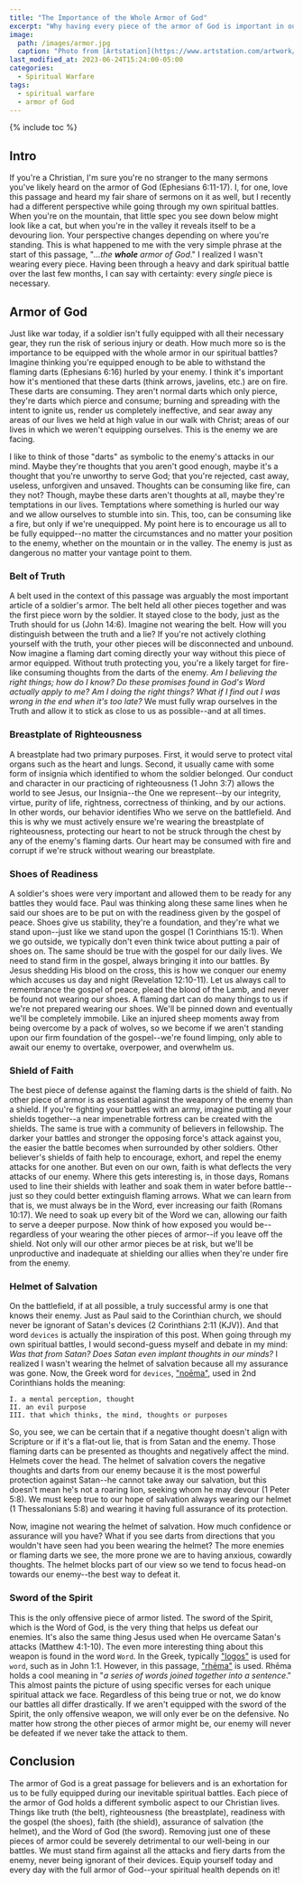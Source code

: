 ```yaml
---
title: "The Importance of the Whole Armor of God"
excerpt: "Why having every piece of the armor of God is important in our spiritual warfare."
image: 
  path: /images/armor.jpg
  caption: "Photo from [Artstation](https://www.artstation.com/artwork/xJnXOr)"
last_modified_at: 2023-06-24T15:24:00-05:00
categories:
  - Spiritual Warfare
tags: 
  - spiritual warfare
  - armor of God
---
```


{% include toc %}

## Intro
If you're a Christian, I'm sure you're no stranger to the many sermons you've likely heard on the armor of God (Ephesians 6:11-17). I, for one, love this passage and heard my fair share of sermons on it as well, but I recently had a different perspective while going through my own spiritual battles. When you're on the mountain, that little spec you see down below might look like a cat, but when you're in the valley it reveals itself to be a devouring lion. Your perspective changes depending on where you're standing. This is what happened to me with the very simple phrase at the start of this passage, "*...the **whole** armor of God*." I realized I wasn't wearing every piece. Having been through a heavy and dark spiritual battle over the last few months, I can say with certainty: every *single* piece is necessary.

## Armor of God
Just like war today, if a soldier isn't fully equipped with all their necessary gear, they run the risk of serious injury or death. How much more so is the importance to be equipped with the whole armor in our spiritual battles? Imagine thinking you're equipped enough to be able to withstand the flaming darts (Ephesians 6:16) hurled by your enemy. I think it's important how it's mentioned that these darts (think arrows, javelins, etc.) are on fire. These darts are consuming. They aren't normal darts which only pierce, they're darts which pierce and consume; burning and spreading with the intent to ignite us, render us completely ineffective, and sear away any areas of our lives we held at high value in our walk with Christ; areas of our lives in which we weren't equipping ourselves. This is the enemy we are facing. 

I like to think of those "darts" as symbolic to the enemy's attacks in our mind. Maybe they're thoughts that you aren't good enough, maybe it's a thought that you're unworthy to serve God; that you're rejected, cast away, useless, unforgiven and unsaved. Thoughts can be consuming like fire, can they not? Though, maybe these darts aren't thoughts at all, maybe they're temptations in our lives. Temptations where something is hurled our way and we allow ourselves to stumble into sin. This, too, can be consuming like a fire, but only if we're unequipped. My point here is to encourage us all to be fully equipped--no matter the circumstances and no matter your position to the enemy, whether on the mountain or in the valley. The enemy is just as dangerous no matter your vantage point to them. 

### Belt of Truth
A belt used in the context of this passage was arguably the most important article of a soldier's armor. The belt held all other pieces together and was the first piece worn by the soldier. It stayed close to the body, just as the Truth should for us (John 14:6). Imagine not wearing the belt. How will you distinguish between the truth and a lie? If you're not actively clothing yourself with the truth, your other pieces will be disconnected and unbound. Now imagine a flaming dart coming directly your way without this piece of armor equipped. Without truth protecting you, you're a likely target for fire-like consuming thoughts from the darts of the enemy. *Am I believing the right things; how do I know?* *Do these promises found in God's Word actually apply to me?* *Am I doing the right things?* *What if I find out I was wrong in the end when it's too late?* We must fully wrap ourselves in the Truth and allow it to stick as close to us as possible--and at all times.

### Breastplate of Righteousness
A breastplate had two primary purposes. First, it would serve to protect vital organs such as the heart and lungs. Second, it usually came with some form of insignia which identified to whom the soldier belonged. Our conduct and character in our practicing of righteousness (1 John 3:7) allows the world to see Jesus, our Insignia--the One we represent--by our integrity, virtue, purity of life, rightness, correctness of thinking, and by our actions. In other words, our behavior identifies Who we serve on the battlefield. And this is why we must actively ensure we're wearing the breastplate of righteousness, protecting our heart to not be struck through the chest by any of the enemy's flaming darts. Our heart may be consumed with fire and corrupt if we're struck without wearing our breastplate. 

### Shoes of Readiness
A soldier's shoes were very important and allowed them to be ready for any battles they would face. Paul was thinking along these same lines when he said our shoes are to be put on with the readiness given by the gospel of peace. Shoes give us stability, they're a foundation, and they're what we stand upon--just like we stand upon the gospel (1 Corinthians 15:1). When we go outside, we typically don't even think twice about putting a pair of shoes on. The same should be true with the gospel for our daily lives. We need to stand firm in the gospel, always bringing it into our battles. By Jesus shedding His blood on the cross, this is how we conquer our enemy which accuses us day and night (Revelation 12:10-11). Let us always call to remembrance the gospel of peace, plead the blood of the Lamb, and never be found not wearing our shoes. A flaming dart can do many things to us if we're not prepared wearing our shoes. We'll be pinned down and eventually we'll be completely immobile. Like an injured sheep moments away from being overcome by a pack of wolves, so we become if we aren't standing upon our firm foundation of the gospel--we're found limping, only able to await our enemy to overtake, overpower, and overwhelm us.

### Shield of Faith
The best piece of defense against the flaming darts is the shield of faith. No other piece of armor is as essential against the weaponry of the enemy than a shield. If you're fighting your battles with an army, imagine putting all your shields together--a near impenetrable fortress can be created with the shields. The same is true with a community of believers in fellowship. The darker your battles and stronger the opposing force's attack against you, the easier the battle becomes when surrounded by other soldiers. Other believer's shields of faith help to encourage, exhort, and repel the enemy attacks for one another. But even on our own, faith is what deflects the very attacks of our enemy. Where this gets interesting is, in those days, Romans used to line their shields with leather and soak them in water before battle--just so they could better extinguish flaming arrows. What we can learn from that is, we must always be in the Word, ever increasing our faith (Romans 10:17). We need to soak up every bit of the Word we can, allowing our faith to serve a deeper purpose. Now think of how exposed you would be--regardless of your wearing the other pieces of armor--if you leave off the shield. Not only will our other armor pieces be at risk, but we'll be unproductive and inadequate at shielding our allies when they're under fire from the enemy.

### Helmet of Salvation
On the battlefield, if at all possible, a truly successful army is one that knows their enemy. Just as Paul said to the Corinthian church, we should never be ignorant of Satan's devices (2 Corinthians 2:11 (KJV)). And that word `devices` is actually the inspiration of this post. When going through my own spiritual battles, I would second-guess myself and debate in my mind: *Was that from Satan?* *Does Satan even implant thoughts in our minds?* I realized I wasn't wearing the helmet of salvation because all my assurance was gone. Now, the Greek word for `devices`, ["noēma"](https://www.blueletterbible.org/lexicon/g3540/kjv/tr/0-1/), used in 2nd Corinthians holds the meaning:

```
I. a mental perception, thought
II. an evil purpose
III. that which thinks, the mind, thoughts or purposes
```

So, you see, we can be certain that if a negative thought doesn't align with Scripture or if it's a flat-out lie, that is from Satan and the enemy. Those flaming darts can be presented as thoughts and negatively affect the mind. Helmets cover the head. The helmet of salvation covers the negative thoughts and darts from our enemy because it is the most powerful protection against Satan--he cannot take away our salvation, but this doesn't mean he's not a roaring lion, seeking whom he may devour (1 Peter 5:8). We must keep true to our hope of salvation always wearing our helmet (1 Thessalonians 5:8) and wearing it having full assurance of its protection. 

Now, imagine not wearing the helmet of salvation. How much confidence or assurance will you have? What if you see darts from directions that you wouldn't have seen had you been wearing the helmet? The more enemies or flaming darts we see, the more prone we are to having anxious, cowardly thoughts. The helmet blocks part of our view so we tend to focus head-on towards our enemy--the best way to defeat it.

### Sword of the Spirit
This is the only offensive piece of armor listed. The sword of the Spirit, which is the Word of God, is the very thing that helps us defeat our enemies. It's also the same thing Jesus used when He overcame Satan's attacks (Matthew 4:1-10). The even more interesting thing about this weapon is found in the word `Word`. In the Greek, typically ["logos"](https://www.blueletterbible.org/lexicon/g3056/kjv/tr/0-1/) is used for `word`, such as in John 1:1. However, in this passage, ["rhēma"](https://www.blueletterbible.org/lexicon/g4487/kjv/tr/0-1/) is used. Rhēma holds a cool meaning in "*a series of words joined together into a sentence*." This almost paints the picture of using specific verses for each unique spiritual attack we face. Regardless of this being true or not, we do know our battles all differ drastically. If we aren't equipped with the sword of the Spirit, the only offensive weapon, we will only ever be on the defensive. No matter how strong the other pieces of armor might be, our enemy will never be defeated if we never take the attack to them. 

## Conclusion
The armor of God is a great passage for believers and is an exhortation for us to be fully equipped during our inevitable spiritual battles. Each piece of the armor of God holds a different symbolic aspect to our Christian lives. Things like truth (the belt), righteousness (the breastplate), readiness with the gospel (the shoes), faith (the shield), assurance of salvation (the helmet), and the Word of God (the sword). Removing just one of these pieces of armor could be severely detrimental to our well-being in our battles. We must stand firm against all the attacks and fiery darts from the enemy, never being ignorant of their devices. Equip yourself today and every day with the full armor of God--your spiritual health depends on it!


<script src='https://www.blueletterbible.org/assets-v3/scripts/blbToolTip/BLB_ScriptTagger-min.js' type='text/javascript'></script>
<script type='text/javascript'>
BLB.Tagger.Translation = 'ESV';
BLB.Tagger.HyperLinks = 'all'; 
BLB.Tagger.HideTanslationAbbrev = false;
BLB.Tagger.TargetNewWindow = true;
BLB.Tagger.Style = 'par'; 
BLB.Tagger.NoSearchTagNames = '';
BLB.Tagger.NoSearchClassNames = 'noTag doNotTag'; 
</script>
